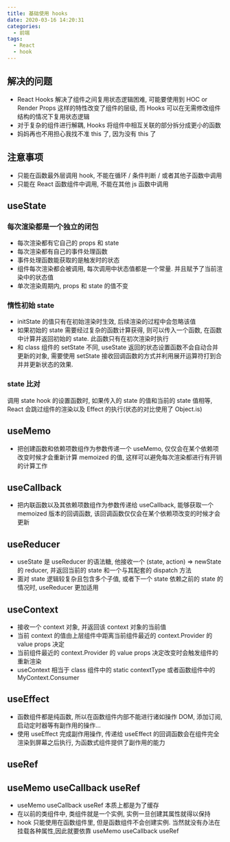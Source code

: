 ```yaml
---
title: 基础使用 hooks
date: 2020-03-16 14:20:31
categories:
  - 前端
tags:
  - React
  - hook
---
```


## 解决的问题

- React Hooks 解决了组件之间复用状态逻辑困难, 可能要使用到 HOC or Render Props 这样的特性改变了组件的层级, 而 Hooks 可以在无需修改组件结构的情况下复用状态逻辑
- 对于复杂的组件进行解耦, Hooks 将组件中相互关联的部分拆分成更小的函数
- 妈妈再也不用担心我找不准 this 了, 因为没有 this 了

## 注意事项

- 只能在函数最外层调用 hook, 不能在循环 / 条件判断 / 或者其他子函数中调用
- 只能在 React 函数组件中调用, 不能在其他 js 函数中调用

## useState

### 每次渲染都是一个独立的闭包

- 每次渲染都有它自己的 props 和 state
- 每次渲染都有自己的事件处理函数
- 事件处理函数能获取的是触发时的状态
- 组件每次渲染都会被调用, 每次调用中状态值都是一个常量. 并且赋予了当前渲染中的状态值
- 单次渲染周期内, props 和 state 的值不变

### 惰性初始 state

- initState 的值只有在初始渲染时生效, 后续渲染的过程中会忽略该值
- 如果初始的 state 需要经过复杂的函数计算获得, 则可以传入一个函数, 在函数中计算并返回初始的 state. 此函数只有在初次渲染时执行
- 和 class 组件的 setState 不同, useState 返回的状态设置函数不会自动合并更新的对象, 需要使用 setState 接收回调函数的方式并利用展开运算符打到合并并更新状态的效果.

### state 比对

调用 state hook 的设置函数时, 如果传入的 state 的值和当前的 state 值相等, React 会跳过组件的渲染以及 Effect 的执行(状态的对比使用了 Object.is)

## useMemo

- 把创建函数和依赖项数组作为参数传递一个 useMemo, 仅仅会在某个依赖项改变时候才会重新计算 memoized 的值, 这样可以避免每次渲染都进行有开销的计算工作

## useCallback

- 把内联函数以及其依赖项数组作为参数传递给 useCallback, 能够获取一个 memoized 版本的回调函数, 该回调函数仅仅会在某个依赖项改变的时候才会更新

## useReducer

- useState 是 useReducer 的语法糖, 他接收一个 (state, action) => newState  的 reducer, 并返回当前的 state 和一个与其配套的 dispatch 方法
- 面对 state 逻辑较复杂且包含多个子值, 或者下一个 state 依赖之前的 state 的情况时, useReducer 更加适用

## useContext

- 接收一个 context 对象, 并返回该 context 对象的当前值
- 当前 context 的值由上层组件中距离当前组件最近的 context.Provider 的 value props 决定
- 当前组件最近的 context.Provider 的 value props 决定改变时会触发组件的重新渲染
- useContext 相当于 class 组件中的 static contextType 或者函数组件中的 MyContext.Consumer

## useEffect

- 函数组件都是纯函数, 所以在函数组件内部不能进行诸如操作 DOM, 添加订阅, 启动定时器等有副作用的操作...
- 使用 useEffect 完成副作用操作, 传递给 useEffect 的回调函数会在组件完全渲染到屏幕之后执行, 为函数式组件提供了副作用的能力

## useRef

## useMemo useCallback useRef

- useMemo useCallback useRef 本质上都是为了缓存
- 在以前的类组件中, 类组件就是一个实例, 实例一旦创建其属性就得以保持
- hook 只能使用在函数组件里, 但是函数组件不会创建实例. 当然就没有办法在挂载各种属性,因此就要依靠 useMemo useCallback useRef
